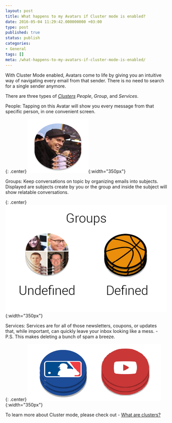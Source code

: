 ```yaml
---
layout: post
title: What happens to my Avatars if Cluster mode is enabled?
date: 2016-05-04 11:29:42.000000000 +03:00
type: post
published: true
status: publish
categories:
- General
tags: []
meta: /what-happens-to-my-avatars-if-cluster-mode-is-enabled/
---
```


With Cluster Mode enabled, Avatars come to life by giving you an intuitive way of navigating every email from that sender. There is no need to search for a single sender anymore.

There are three types of [*Clusters*](/what-are-clusters/) *People*, *Group*, and *Services*.

People: Tapping on this Avatar will show you every message from that specific person, in one convenient screen.

{: .center}
![People Avatar](/assets/PeopleAvatar-17.png){:width="350px"}

Groups: Keep conversations on topic by organizing emails into subjects. Displayed are subjects create by you or the group and inside the subject will show relatable conversations.

{: .center}
![GP Screens](/assets/Base_GP_ScreenShots-16.png){:width="350px"}

Services: Services are for all of those newsletters, coupons, or updates that, while important, can quickly leave your inbox looking like a mess. - P.S. This makes deleting a bunch of spam a breeze.

{: .center}
![Services](/assets/Service_Clusrers_SBS.png){:width="350px"}

To learn more about Cluster mode, please check out - [What are clusters?](/what-are-clusters/)